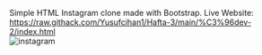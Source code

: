 
Simple HTML Instagram clone made with Bootstrap.
Live Website: https://raw.githack.com/Yusufcihan1/Hafta-3/main/%C3%96dev-2/index.html
<br>
![instagram](https://github.com/Yusufcihan1/Hafta-3/assets/50721899/dc84870f-4609-4e81-8e6e-d11fd8c7b12e)

